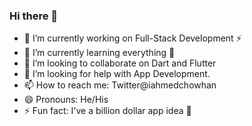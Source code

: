 ### Hi there 👋

- 🔭 I’m currently working on Full-Stack Development ⚡
- 🌱 I’m currently learning everything 🤣
- 👯 I’m looking to collaborate on Dart and Flutter
- 🤔 I’m looking for help with App Development.
- 📫 How to reach me: Twitter@iahmedchowhan
- 😄 Pronouns: He/His
- ⚡ Fun fact: I've a billion dollar app idea 🤑
